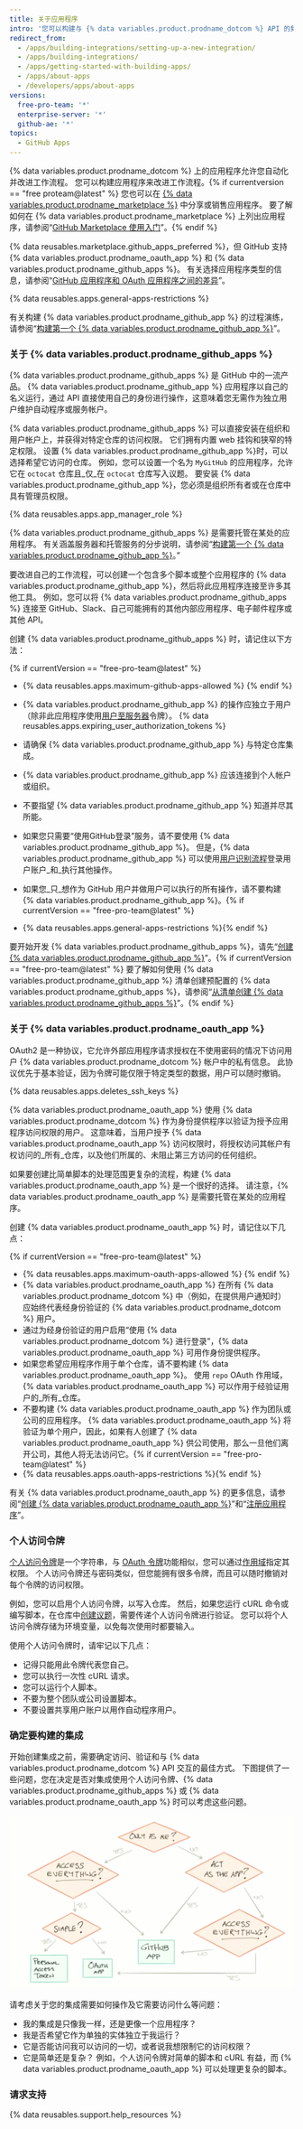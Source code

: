 ```yaml
---
title: 关于应用程序
intro: '您可以构建与 {% data variables.product.prodname_dotcom %} API 的集成来增加灵活性并减少自己工作流程中的摩擦。{% if currentVersion == "free-pro-team@latest" %} 您也可以与 [{% data variables.product.prodname_marketplace %}](https://github.com/marketplace) 上的其他API 集成。{% endif %}'
redirect_from:
  - /apps/building-integrations/setting-up-a-new-integration/
  - /apps/building-integrations/
  - /apps/getting-started-with-building-apps/
  - /apps/about-apps
  - /developers/apps/about-apps
versions:
  free-pro-team: '*'
  enterprise-server: '*'
  github-ae: '*'
topics:
  - GitHub Apps
---
```


{% data variables.product.prodname_dotcom %} 上的应用程序允许您自动化并改进工作流程。 您可以构建应用程序来改进工作流程。{% if currentversion == "free proteam@latest" %} 您也可以在 [{% data variables.product.prodname_marketplace %}](https://github.com/marketplace) 中分享或销售应用程序。 要了解如何在 {% data variables.product.prodname_marketplace %} 上列出应用程序，请参阅“[GitHub Marketplace 使用入门](/marketplace/getting-started/)”。{% endif %}

{% data reusables.marketplace.github_apps_preferred %}，但 GitHub 支持 {% data variables.product.prodname_oauth_app %} 和 {% data variables.product.prodname_github_apps %}。 有关选择应用程序类型的信息，请参阅“[GitHub 应用程序和 OAuth 应用程序之间的差异](/developers/apps/differences-between-github-apps-and-oauth-apps)”。

{% data reusables.apps.general-apps-restrictions %}

有关构建 {% data variables.product.prodname_github_app %} 的过程演练，请参阅“[构建第一个 {% data variables.product.prodname_github_app %}](/apps/building-your-first-github-app)”。

### 关于 {% data variables.product.prodname_github_apps %}

{% data variables.product.prodname_github_apps %} 是 GitHub 中的一流产品。 {% data variables.product.prodname_github_app %} 应用程序以自己的名义运行，通过 API 直接使用自己的身份进行操作，这意味着您无需作为独立用户维护自动程序或服务帐户。

{% data variables.product.prodname_github_apps %} 可以直接安装在组织和用户帐户上，并获得对特定仓库的访问权限。 它们拥有内置 web 挂钩和狭窄的特定权限。 设置 {% data variables.product.prodname_github_app %}时，可以选择希望它访问的仓库。 例如，您可以设置一个名为 `MyGitHub` 的应用程序，允许它在 `octocat` 仓库且_仅_在 `octocat` 仓库写入议题。 要安装 {% data variables.product.prodname_github_app %}，您必须是组织所有者或在仓库中具有管理员权限。

{% data reusables.apps.app_manager_role %}

{% data variables.product.prodname_github_apps %} 是需要托管在某处的应用程序。 有关涵盖服务器和托管服务的分步说明，请参阅“[构建第一个 {% data variables.product.prodname_github_app %}](/apps/building-your-first-github-app)。”

要改进自己的工作流程，可以创建一个包含多个脚本或整个应用程序的 {% data variables.product.prodname_github_app %}，然后将此应用程序连接至许多其他工具。 例如，您可以将 {% data variables.product.prodname_github_apps %} 连接至 GitHub、Slack、自己可能拥有的其他内部应用程序、电子邮件程序或其他 API。

创建 {% data variables.product.prodname_github_apps %} 时，请记住以下方法：

{% if currentVersion == "free-pro-team@latest" %}
* {% data reusables.apps.maximum-github-apps-allowed %} {% endif %}
* {% data variables.product.prodname_github_app %} 的操作应独立于用户（除非此应用程序使用[用户至服务器](/apps/building-github-apps/identifying-and-authorizing-users-for-github-apps#user-to-server-requests)令牌）。 {% data reusables.apps.expiring_user_authorization_tokens %}

* 请确保 {% data variables.product.prodname_github_app %} 与特定仓库集成。
* {% data variables.product.prodname_github_app %} 应该连接到个人帐户或组织。
* 不要指望 {% data variables.product.prodname_github_app %} 知道并尽其所能。
* 如果您只需要“使用GitHub登录”服务，请不要使用 {% data variables.product.prodname_github_app %}。 但是，{% data variables.product.prodname_github_app %} 可以使用[用户识别流程](/apps/building-github-apps/identifying-and-authorizing-users-for-github-apps/)登录用户账户_和_执行其他操作。
* 如果您_只_想作为 GitHub 用户并做用户可以执行的所有操作，请不要构建 {% data variables.product.prodname_github_app %}。{% if currentVersion == "free-pro-team@latest" %}
* {% data reusables.apps.general-apps-restrictions %}{% endif %}

要开始开发 {% data variables.product.prodname_github_apps %}，请先“[创建 {% data variables.product.prodname_github_app %}](/apps/building-github-apps/creating-a-github-app/)”。{% if currentVersion == "free-pro-team@latest" %} 要了解如何使用 {% data variables.product.prodname_github_app %} 清单创建预配置的 {% data variables.product.prodname_github_apps %}，请参阅“[从清单创建 {% data variables.product.prodname_github_apps %}](/apps/building-github-apps/creating-github-apps-from-a-manifest/)”。{% endif %}

### 关于 {% data variables.product.prodname_oauth_app %}

OAuth2 是一种协议，它允许外部应用程序请求授权在不使用密码的情况下访问用户 {% data variables.product.prodname_dotcom %} 帐户中的私有信息。 此协议优先于基本验证，因为令牌可能仅限于特定类型的数据，用户可以随时撤销。

{% data reusables.apps.deletes_ssh_keys %}

{% data variables.product.prodname_oauth_app %} 使用 {% data variables.product.prodname_dotcom %} 作为身份提供程序以验证为授予应用程序访问权限的用户。 这意味着，当用户授予 {% data variables.product.prodname_oauth_app %} 访问权限时，将授权访问其帐户有权访问的_所有_仓库，以及他们所属的、未阻止第三方访问的任何组织。

如果要创建比简单脚本的处理范围更复杂的流程，构建 {% data variables.product.prodname_oauth_app %} 是一个很好的选择。 请注意，{% data variables.product.prodname_oauth_app %} 是需要托管在某处的应用程序。

创建 {% data variables.product.prodname_oauth_app %} 时，请记住以下几点：

{% if currentVersion == "free-pro-team@latest" %}
* {% data reusables.apps.maximum-oauth-apps-allowed %} {% endif %}
* {% data variables.product.prodname_oauth_app %} 在所有 {% data variables.product.prodname_dotcom %} 中（例如，在提供用户通知时）应始终代表经身份验证的 {% data variables.product.prodname_dotcom %} 用户。
* 通过为经身份验证的用户启用“使用 {% data variables.product.prodname_dotcom %} 进行登录”，{% data variables.product.prodname_oauth_app %} 可用作身份提供程序。
* 如果您希望应用程序作用于单个仓库，请不要构建 {% data variables.product.prodname_oauth_app %}。 使用 `repo` OAuth 作用域，{% data variables.product.prodname_oauth_app %} 可以作用于经验证用户的_所有_仓库。
* 不要构建 {% data variables.product.prodname_oauth_app %} 作为团队或公司的应用程序。 {% data variables.product.prodname_oauth_app %} 将验证为单个用户，因此，如果有人创建了 {% data variables.product.prodname_oauth_app %} 供公司使用，那么一旦他们离开公司，其他人将无法访问它。{% if currentVersion == "free-pro-team@latest" %}
* {% data reusables.apps.oauth-apps-restrictions %}{% endif %}

有关 {% data variables.product.prodname_oauth_app %} 的更多信息，请参阅“[创建 {% data variables.product.prodname_oauth_app %}](/apps/building-oauth-apps/creating-an-oauth-app/)”和“[注册应用程序](/rest/guides/basics-of-authentication#registering-your-app)”。

### 个人访问令牌

[个人访问令牌](/articles/creating-a-personal-access-token-for-the-command-line/)是一个字符串，与 [OAuth 令牌](/apps/building-oauth-apps/authorizing-oauth-apps/)功能相似，您可以通过[作用域](/apps/building-oauth-apps/understanding-scopes-for-oauth-apps/)指定其权限。 个人访问令牌还与密码类似，但您能拥有很多令牌，而且可以随时撤销对每个令牌的访问权限。

例如，您可以启用个人访问令牌，以写入仓库。 然后，如果您运行 cURL 命令或编写脚本，在仓库中[创建议题](/rest/reference/issues#create-an-issue)，需要传递个人访问令牌进行验证。 您可以将个人访问令牌存储为环境变量，以免每次使用时都要输入。

使用个人访问令牌时，请牢记以下几点：

* 记得只能用此令牌代表您自己。
* 您可以执行一次性 cURL 请求。
* 您可以运行个人脚本。
* 不要为整个团队或公司设置脚本。
* 不要设置共享用户账户以用作自动程序用户。

### 确定要构建的集成

开始创建集成之前，需要确定访问、验证和与 {% data variables.product.prodname_dotcom %} API 交互的最佳方式。 下图提供了一些问题，您在决定是否对集成使用个人访问令牌、{% data variables.product.prodname_github_apps %} 或 {% data variables.product.prodname_oauth_app %} 时可以考虑这些问题。

![应用程序问题流程简介](/assets/images/intro-to-apps-flow.png)

请考虑关于您的集成需要如何操作及它需要访问什么等问题：

* 我的集成是只像我一样，还是更像一个应用程序？
* 我是否希望它作为单独的实体独立于我运行？
* 它是否能访问我可以访问的一切，或者说我想限制它的访问权限？
* 它是简单还是复杂？ 例如，个人访问令牌对简单的脚本和 cURL 有益，而 {% data variables.product.prodname_oauth_app %} 可以处理更复杂的脚本。

### 请求支持

{% data reusables.support.help_resources %}
